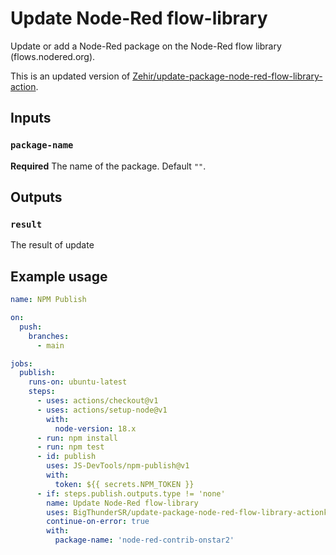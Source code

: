 # Update Node-Red flow-library

Update or add a Node-Red package on the Node-Red flow library (flows.nodered.org).

This is an updated version of [Zehir/update-package-node-red-flow-library-action](https://github.com/Zehir/update-package-node-red-flow-library-action).

## Inputs

### `package-name`

**Required** The name of the package. Default `""`.

## Outputs

### `result`

The result of update

## Example usage

```yaml
name: NPM Publish

on:
  push:
    branches:
      - main

jobs:
  publish:
    runs-on: ubuntu-latest
    steps:
      - uses: actions/checkout@v1
      - uses: actions/setup-node@v1
        with:
          node-version: 18.x
      - run: npm install
      - run: npm test
      - id: publish
        uses: JS-DevTools/npm-publish@v1
        with:
          token: ${{ secrets.NPM_TOKEN }}
      - if: steps.publish.outputs.type != 'none'
        name: Update Node-Red flow-library
        uses: BigThunderSR/update-package-node-red-flow-library-actionk@v1.1.2
        continue-on-error: true
        with:
          package-name: 'node-red-contrib-onstar2'

```
